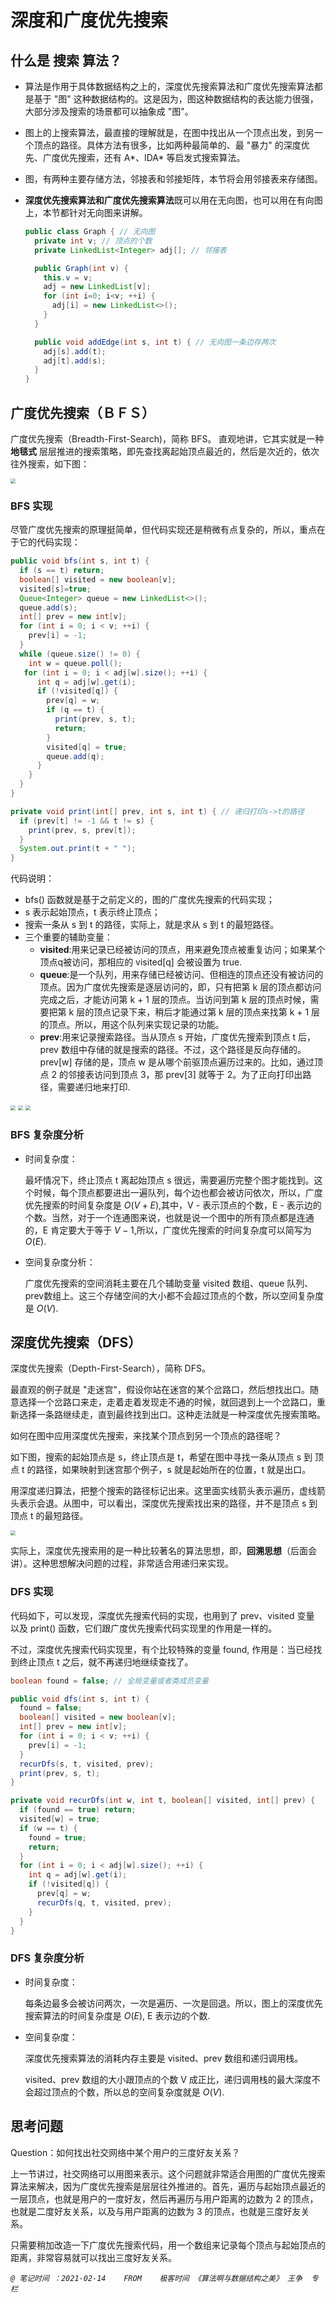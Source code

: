 # 深度和广度优先搜索



## 什么是 **搜索** 算法？

- 算法是作用于具体数据结构之上的，深度优先搜索算法和广度优先搜索算法都是基于 "图" 这种数据结构的。这是因为，图这种数据结构的表达能力很强，大部分涉及搜索的场景都可以抽象成 "图"。

- 图上的上搜索算法，最直接的理解就是，在图中找出从一个顶点出发，到另一个顶点的路径。具体方法有很多，比如两种最简单的、最 "暴力" 的深度优先、广度优先搜索，还有 A\*、IDA\* 等启发式搜索算法。

- 图，有两种主要存储方法，邻接表和邻接矩阵，本节将会用邻接表来存储图。

- **深度优先搜索算法和广度优先搜索算法**既可以用在无向图，也可以用在有向图上，本节都针对无向图来讲解。

  ```java
  public class Graph { // 无向图
    private int v; // 顶点的个数
    private LinkedList<Integer> adj[]; // 邻接表
  
    public Graph(int v) {
      this.v = v;
      adj = new LinkedList[v];
      for (int i=0; i<v; ++i) {
        adj[i] = new LinkedList<>();
      }
    }
  
    public void addEdge(int s, int t) { // 无向图一条边存两次
      adj[s].add(t);
      adj[t].add(s);
    }
  }
  ```

  

## 广度优先搜索（ＢＦＳ）

广度优先搜索（Breadth-First-Search)，简称 BFS。 直观地讲，它其实就是一种 **地毯式** 层层推进的搜索策略，即先查找离起始顶点最近的，然后是次近的，依次往外搜索，如下图：

<img src="../Resources1/115.jpg" style="zoom:50%;" />

### BFS 实现

尽管广度优先搜索的原理挺简单，但代码实现还是稍微有点复杂的，所以，重点在于它的代码实现：

```java
public void bfs(int s, int t) {
  if (s == t) return;
  boolean[] visited = new boolean[v];
  visited[s]=true;
  Queue<Integer> queue = new LinkedList<>();
  queue.add(s);
  int[] prev = new int[v];
  for (int i = 0; i < v; ++i) {
    prev[i] = -1;
  }
  while (queue.size() != 0) {
    int w = queue.poll();
   for (int i = 0; i < adj[w].size(); ++i) {
      int q = adj[w].get(i);
      if (!visited[q]) {
        prev[q] = w;
        if (q == t) {
          print(prev, s, t);
          return;
        }
        visited[q] = true;
        queue.add(q);
      }
    }
  }
}

private void print(int[] prev, int s, int t) { // 递归打印s->t的路径
  if (prev[t] != -1 && t != s) {
    print(prev, s, prev[t]);
  }
  System.out.print(t + " ");
}
```

代码说明：

- bfs() 函数就是基于之前定义的，图的广度优先搜索的代码实现；
- s 表示起始顶点，t 表示终止顶点；
- 搜索一条从 s 到 t 的路径，实际上，就是求从 s 到 t 的最短路径。
- 三个重要的辅助变量：
  - **visited**:用来记录已经被访问的顶点，用来避免顶点被重复访问；如果某个顶点q被访问，那相应的 visited[q] 会被设置为 true.
  - **queue**:是一个队列，用来存储已经被访问、但相连的顶点还没有被访问的顶点。因为广度优先搜索是逐层访问的，即，只有把第 k 层的顶点都访问完成之后，才能访问第 k + 1 层的顶点。当访问到第 k 层的顶点时候，需要把第 k 层的顶点记录下来，稍后才能通过第 k 层的顶点来找第 k + 1 层的顶点。所以，用这个队列来实现记录的功能。
  - **prev**:用来记录搜索路径。当从顶点 s 开始，广度优先搜索到顶点 t 后，prev 数组中存储的就是搜索的路径。不过，这个路径是反向存储的。 prev[w] 存储的是，顶点 w 是从哪个前驱顶点遍历过来的。比如，通过顶点 2 的邻接表访问到顶点 3，那 prev[3] 就等于 2。为了正向打印出路径，需要递归地来打印.



<img src="../Resources1/116.jpg" style="zoom:50%;" />

<img src="../Resources1/117.jpg" style="zoom:50%;" />

<img src="../Resources1/118.jpg" style="zoom:50%;" />

### BFS 复杂度分析

- 时间复杂度：

  最坏情况下，终止顶点 t 离起始顶点 s 很远，需要遍历完整个图才能找到。这个时候，每个顶点都要进出一遍队列，每个边也都会被访问依次，所以，广度优先搜索的时间复杂度是 $O(V+E)$,其中，V - 表示顶点的个数，E - 表示边的个数。当然，对于一个连通图来说，也就是说一个图中的所有顶点都是连通的，E 肯定要大于等于 $V-1$,所以，广度优先搜索的时间复杂度可以简写为 $O(E)$.

- 空间复杂度分析：

  广度优先搜索的空间消耗主要在几个辅助变量 visited 数组、queue 队列、prev数组上。这三个存储空间的大小都不会超过顶点的个数，所以空间复杂度是 $O(V)$.

## 深度优先搜索（DFS）

深度优先搜索（Depth-First-Search），简称 DFS。

最直观的例子就是 "走迷宫"，假设你站在迷宫的某个岔路口，然后想找出口。随意选择一个岔路口来走，走着走着发现走不通的时候，就回退到上一个岔路口，重新选择一条路继续走，直到最终找到出口。这种走法就是一种深度优先搜索策略。

如何在图中应用深度优先搜索，来找某个顶点到另一个顶点的路径呢？

如下图，搜索的起始顶点是 s，终止顶点是 t，希望在图中寻找一条从顶点 s 到 顶点 t 的路径，如果映射到迷宫那个例子，s 就是起始所在的位置，t 就是出口。

用深度递归算法，把整个搜索的路径标记出来。这里面实线箭头表示遍历，虚线箭头表示会退。从图中，可以看出，深度优先搜索找出来的路径，并不是顶点 s 到顶点 t 的最短路径。

<img src="../Resources1/119.jpg" style="zoom:50%;" />

实际上，深度优先搜索用的是一种比较著名的算法思想，即，**回溯思想**（后面会讲）。这种思想解决问题的过程，非常适合用递归来实现。

### DFS 实现

代码如下，可以发现，深度优先搜索代码的实现，也用到了 prev、visited 变量 以及 print() 函数，它们跟广度优先搜索代码实现里的作用是一样的。

不过，深度优先搜索代码实现里，有个比较特殊的变量 found, 作用是：当已经找到终止顶点 t 之后，就不再递归地继续查找了。

```java
boolean found = false; // 全局变量或者类成员变量

public void dfs(int s, int t) {
  found = false;
  boolean[] visited = new boolean[v];
  int[] prev = new int[v];
  for (int i = 0; i < v; ++i) {
    prev[i] = -1;
  }
  recurDfs(s, t, visited, prev);
  print(prev, s, t);
}

private void recurDfs(int w, int t, boolean[] visited, int[] prev) {
  if (found == true) return;
  visited[w] = true;
  if (w == t) {
    found = true;
    return;
  }
  for (int i = 0; i < adj[w].size(); ++i) {
    int q = adj[w].get(i);
    if (!visited[q]) {
      prev[q] = w;
      recurDfs(q, t, visited, prev);
    }
  }
}
```



### DFS 复杂度分析

- 时间复杂度：

  每条边最多会被访问两次，一次是遍历、一次是回退。所以，图上的深度优先搜索算法的时间复杂度是 $O(E)$, E 表示边的个数.

- 空间复杂度：

  深度优先搜索算法的消耗内存主要是 visited、prev 数组和递归调用栈。

  visited、prev 数组的大小跟顶点的个数 V 成正比，递归调用栈的最大深度不会超过顶点的个数，所以总的空间复杂度就是 $O(V)$.

  

## 思考问题

Question：如何找出社交网络中某个用户的三度好友关系？

上一节讲过，社交网络可以用图来表示。这个问题就非常适合用图的广度优先搜索算法来解决，因为广度优先搜索是层层往外推进的。首先，遍历与起始顶点最近的一层顶点，也就是用户的一度好友，然后再遍历与用户距离的边数为 2 的顶点，也就是二度好友关系，以及与用户距离的边数为 3 的顶点，也就是三度好友关系。

只需要稍加改造一下广度优先搜索代码，用一个数组来记录每个顶点与起始顶点的距离，非常容易就可以找出三度好友关系。



*`@ 笔记时间 ：2021-02-14	FROM	极客时间 《算法啊与数据结构之美》 王争  专栏`* 